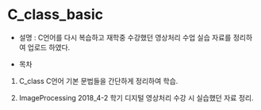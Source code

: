# C_class_basic
- 설명 : C언어를 다시 복습하고 재학중 수강했던 영상처리 수업 실습 자료를 정리하여 업로드 하였다. 

- 목차
1. C_class 
  C언어 기본 문법들을 간단하게 정리하여 학습.

2. ImageProcessing
  2018_4-2 학기 디지털 영상처리 수강 시 실습했던 자료 정리.
